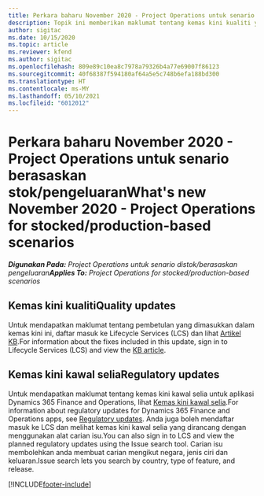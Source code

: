 ```yaml
---
title: Perkara baharu November 2020 - Project Operations untuk senario berasaskan stok/pengeluaran
description: Topik ini memberikan maklumat tentang kemas kini kualiti yang tersedia dalam keluaran November 2020 bagi Project Operations untuk senario berasaskan pengeluaran stok.
author: sigitac
ms.date: 10/15/2020
ms.topic: article
ms.reviewer: kfend
ms.author: sigitac
ms.openlocfilehash: 809e89c10ea8c7978a79326b4a77e69007f86123
ms.sourcegitcommit: 40f68387f594180af64a5e5c748b6efa188bd300
ms.translationtype: HT
ms.contentlocale: ms-MY
ms.lasthandoff: 05/10/2021
ms.locfileid: "6012012"
---
```

# <a name="whats-new-november-2020---project-operations-for-stockedproduction-based-scenarios"></a><span data-ttu-id="fd843-103">Perkara baharu November 2020 - Project Operations untuk senario berasaskan stok/pengeluaran</span><span class="sxs-lookup"><span data-stu-id="fd843-103">What's new November 2020 - Project Operations for stocked/production-based scenarios</span></span>

<span data-ttu-id="fd843-104">_**Digunakan Pada:** Project Operations untuk senario distok/berasaskan pengeluaran_</span><span class="sxs-lookup"><span data-stu-id="fd843-104">_**Applies To:** Project Operations for stocked/production-based scenarios_</span></span>

## <a name="quality-updates"></a><span data-ttu-id="fd843-105">Kemas kini kualiti</span><span class="sxs-lookup"><span data-stu-id="fd843-105">Quality updates</span></span>

<span data-ttu-id="fd843-106">Untuk mendapatkan maklumat tentang pembetulan yang dimasukkan dalam kemas kini ini, daftar masuk ke Lifecycle Services (LCS) dan lihat [Artikel KB](https://fix.lcs.dynamics.com/Issue/Details?bugId=488609&amp;dbType=3&amp;qc=8251e8e1d5e2386de850599926c1adc3fec8e2ba25308036d22cdfe0a1c28fc7).</span><span class="sxs-lookup"><span data-stu-id="fd843-106">For information about the fixes included in this update, sign in to Lifecycle Services (LCS) and view the [KB article](https://fix.lcs.dynamics.com/Issue/Details?bugId=488609&amp;dbType=3&amp;qc=8251e8e1d5e2386de850599926c1adc3fec8e2ba25308036d22cdfe0a1c28fc7).</span></span>

## <a name="regulatory-updates"></a><span data-ttu-id="fd843-107">Kemas kini kawal selia</span><span class="sxs-lookup"><span data-stu-id="fd843-107">Regulatory updates</span></span>

<span data-ttu-id="fd843-108">Untuk mendapatkan maklumat tentang kemas kini kawal selia untuk aplikasi Dynamics 365 Finance and Operations, lihat [Kemas kini kawal selia](/dynamics365/finance/localizations/regulatory-updates).</span><span class="sxs-lookup"><span data-stu-id="fd843-108">For information about regulatory updates for Dynamics 365 Finance and Operations apps, see [Regulatory updates](/dynamics365/finance/localizations/regulatory-updates).</span></span> <span data-ttu-id="fd843-109">Anda juga boleh mendaftar masuk ke LCS dan melihat kemas kini kawal selia yang dirancang dengan menggunakan alat carian isu.</span><span class="sxs-lookup"><span data-stu-id="fd843-109">You can also sign in to LCS and view the planned regulatory updates using the Issue search tool.</span></span> <span data-ttu-id="fd843-110">Carian isu membolehkan anda membuat carian mengikut negara, jenis ciri dan keluaran.</span><span class="sxs-lookup"><span data-stu-id="fd843-110">Issue search lets you search by country, type of feature, and release.</span></span>


[!INCLUDE[footer-include](../../includes/footer-banner.md)]